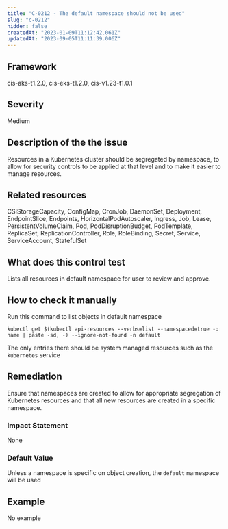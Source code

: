 ```yaml
---
title: "C-0212 - The default namespace should not be used"
slug: "c-0212"
hidden: false
createdAt: "2023-01-09T11:12:42.061Z"
updatedAt: "2023-09-05T11:11:39.006Z"
---
```

## Framework
cis-aks-t1.2.0, cis-eks-t1.2.0, cis-v1.23-t1.0.1
## Severity
Medium
## Description of the the issue
Resources in a Kubernetes cluster should be segregated by namespace, to allow for security controls to be applied at that level and to make it easier to manage resources.
## Related resources
CSIStorageCapacity, ConfigMap, CronJob, DaemonSet, Deployment, EndpointSlice, Endpoints, HorizontalPodAutoscaler, Ingress, Job, Lease, PersistentVolumeClaim, Pod, PodDisruptionBudget, PodTemplate, ReplicaSet, ReplicationController, Role, RoleBinding, Secret, Service, ServiceAccount, StatefulSet
## What does this control test
Lists all resources in default namespace for user to review and approve.
## How to check it manually
Run this command to list objects in default namespace

 
```
kubectl get $(kubectl api-resources --verbs=list --namespaced=true -o name | paste -sd, -) --ignore-not-found -n default

```
 The only entries there should be system managed resources such as the `kubernetes` service
## Remediation
Ensure that namespaces are created to allow for appropriate segregation of Kubernetes resources and that all new resources are created in a specific namespace.
### Impact Statement
None
### Default Value
Unless a namespace is specific on object creation, the `default` namespace will be used
## Example
No example